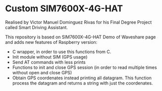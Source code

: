 # Custom SIM7600X-4G-HAT

Realised by Victor Manuel Dominguez Rivas for his Final Degree Project called Smart Driving Assistant.

This repository is based on SIM7600X-4G-HAT Demo of Waveshare page and adds new features of Raspberry version:

* C wrapper, in order to use this functions from C.
* Init module without SIM (GPS usage)
* Send AT commands with less prints
* Functions to init and close GPS session (in order to read multiple times without open and close GPS)
* Obtain GPS coordenates instead printing all datagram. This function process the datagram and returns a string with just the coordenates.
